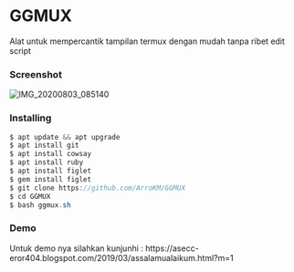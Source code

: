 # GGMUX
Alat untuk mempercantik tampilan termux dengan mudah tanpa ribet edit script

<h3>Screenshot</h3>

![IMG_20200803_085140](https://user-images.githubusercontent.com/46747652/89138709-a03db300-d566-11ea-854e-7cfcadf9406d.jpg)

<h3>Installing</h3>

```java
$ apt update && apt upgrade
$ apt install git
$ apt install cowsay
$ apt install ruby
$ apt install figlet
$ gem install figlet
$ git clone https://github.com/ArroKM/GGMUX
$ cd GGMUX
$ bash ggmux.sh
```


<h3>Demo</h3>
Untuk demo nya silahkan kunjunhi : https://asecc-eror404.blogspot.com/2019/03/assalamualaikum.html?m=1
